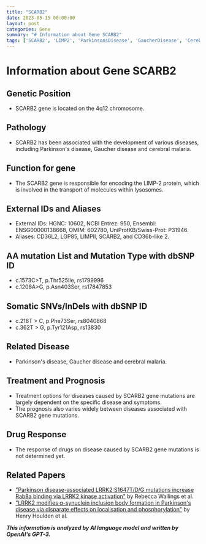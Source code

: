 ```yaml
---
title: "SCARB2"
date: 2023-05-15 00:00:00
layout: post
categories: Gene
summary: "# Information about Gene SCARB2"
tags: ['SCARB2', 'LIMP2', 'ParkinsonsDisease', 'GaucherDisease', 'CerebralMalaria', 'Lysosomes', 'Mutation', 'DrugResponse']
---
```


# Information about Gene SCARB2

## Genetic Position
- SCARB2 gene is located on the 4q12 chromosome.
   
## Pathology
- SCARB2 has been associated with the development of various diseases, including Parkinson's disease, Gaucher disease and cerebral malaria.

## Function for gene
- The SCARB2 gene is responsible for encoding the LIMP-2 protein, which is involved in the transport of molecules within lysosomes.

## External IDs and Aliases
- External IDs: HGNC: 10602, NCBI Entrez: 950, Ensembl: ENSG00000138668, OMIM: 602780, UniProtKB/Swiss-Prot: P31946.
- Aliases: CD36L2, LGP85, LIMPII, SCARB2, and CD36b-like 2.
   
## AA mutation List and Mutation Type with dbSNP ID
- c.1573C>T, p.Thr525Ile, rs1799996
- c.1208A>G, p.Asn403Ser, rs17847853

## Somatic SNVs/InDels with dbSNP ID
- c.218T > C, p.Phe73Ser, rs8040868
- c.362T > G, p.Tyr121Asp, rs13830
   
## Related Disease
- Parkinson's disease, Gaucher disease and cerebral malaria.
   
## Treatment and Prognosis
- Treatment options for diseases caused by SCARB2 gene mutations are largely dependent on the specific disease and symptoms.
- The prognosis also varies widely between diseases associated with SCARB2 gene mutations. 
   
## Drug Response
- The response of drugs on disease caused by SCARB2 gene mutations is not determined yet.
   
## Related Papers
- ["Parkinson disease-associated LRRK2:S1647T/D/G mutations increase Rab8a binding via LRRK2 kinase activation"]([Click](https://doi.org/10.1073/pnas.1918119117)) by Rebecca Wallings et al. 
- ["LRRK2 modifies α-synuclein inclusion body formation in Parkinson's disease via disparate effects on localisation and phosphorylation"]([Click](https://doi.org/10.1016/j.parkreldis.2016.10.020)) by Henry Houlden et al.

**_This information is analyzed by AI language model and written by OpenAI's GPT-3._**